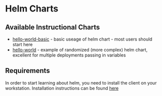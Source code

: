 # Helm Charts

## Available Instructional Charts
* [hello-world-basic](hello-world-basic/) - basic useage of helm chart - most users should start here
* [hello-world](hello-world/) - example of randomized (more complex) helm chart, excellent for multiple deployments 
  passing in variables

## Requirements
In order to start learning about helm, you need to install the client on your workstation. Installation instructions 
can be found [here](https://helm.sh/docs/intro/install/)